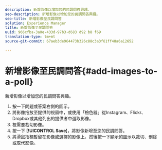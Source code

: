 ```yaml
---
description: 新增影像以增加您的民調問答興趣。
seo-description: 新增影像以增加您的民調問答興趣。
seo-title: 新增影像至民調問答
solution: Experience Manager
title: 新增影像至民調問答
uuid: 966cfba-3a0e-433d-97b3-d683 d92 b8 f69
translation-type: tm+mt
source-git-commit: 67aeb3de964473b326c88c3a3f81ff48a6a12652

---
```



# 新增影像至民調問答{#add-images-to-a-poll}

新增影像以增加您的民調問答興趣。

1. 按一下問題或答案右側的圖示。
1. 將影像拖放至提供的視窗中，或使用「檢色器」從Instagram、Flickr、Dropbox或其他列出的提供者中選取影像。
1. 視需要裁切影像。
1. 按一下 **[!UICONTROL Save]**，將影像新增至您的民調問答。
1. 將滑鼠指標暫留在影像或選擇的影像上，然後按一下顯示的圖示以裁切、刪除或取代影像。
